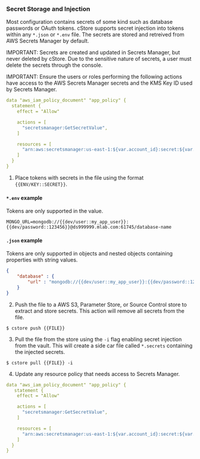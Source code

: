 ### Secret Storage and Injection ###

Most configuration contains secrets of some kind such as database passwords or OAuth tokens. cStore supports secret injection into tokens within any `*.json` or `*.env` file. The secrets are stored and retreived from AWS Secrets Manager by default.

IMPORTANT: Secrets are created and updated in Secrets Manager, but never deleted by cStore. Due to the sensitive nature of secrets, a user must delete the secrets through the console.

IMPORTANT: Ensure the users or roles performing the following actions have access to the AWS Secrets Manager secrets and the KMS Key ID used by Secrets Manager.

```yml
data "aws_iam_policy_document" "app_policy" {
  statement {
    effect = "Allow"

    actions = [
      "secretsmanager:GetSecretValue",
    ]

    resources = [
      "arn:aws:secretsmanager:us-east-1:${var.account_id}:secret:${var.secrets_prefix}/*",
    ]
  }
}
```

1. Place tokens with secrets in the file using the format `{{ENV/KEY::SECRET}}`.

#### `*.env` example #### 
Tokens are only supported in the value.
```
MONGO_URL=mongodb://{{dev/user::my_app_user}}:{{dev/password::123456}}@ds999999.mlab.com:61745/database-name
```
#### `.json` example #### 
Tokens are only supported in objects and nested objects containing properties with string values.
```json
{
    "database" : {
        "url" : "mongodb://{{dev/user::my_app_user}}:{{dev/password::123456}}@ds999999.mlab.com:61745/database-name"
    }
}
```

2. Push the file to a AWS S3, Parameter Store, or Source Control store to extract and store secrets. This action will remove all secrets from the file.
```
$ cstore push {{FILE}}
```
3. Pull the file from the store using the `-i` flag enabling secret injection from the vault. This will create a side car file called `*.secrets` containing the injected secrets.
```
$ cstore pull {{FILE}} -i
```

4. Update any resource policy that needs access to Secrets Manager.

```yml
data "aws_iam_policy_document" "app_policy" {
   statement {
    effect = "Allow"

    actions = [
      "secretsmanager:GetSecretValue",
    ]

    resources = [
      "arn:aws:secretsmanager:us-east-1:${var.account_id}:secret:${var.secrets_prefix}/*",
    ]
  }
}
```